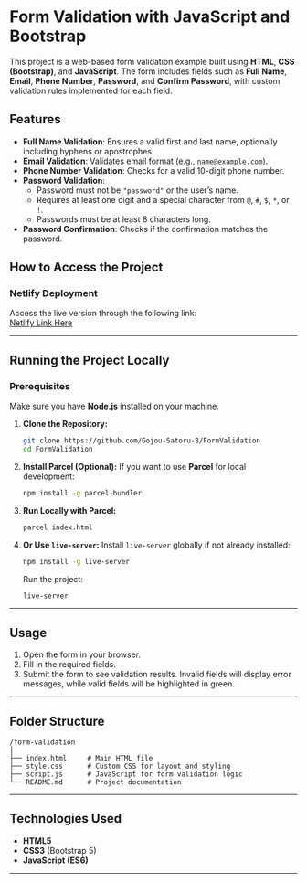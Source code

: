 # Form Validation with JavaScript and Bootstrap

This project is a web-based form validation example built using **HTML**, **CSS (Bootstrap)**, and **JavaScript**. The form includes fields such as **Full Name**, **Email**, **Phone Number**, **Password**, and **Confirm Password**, with custom validation rules implemented for each field.

## Features

- **Full Name Validation**: Ensures a valid first and last name, optionally including hyphens or apostrophes.
- **Email Validation**: Validates email format (e.g., `name@example.com`).
- **Phone Number Validation**: Checks for a valid 10-digit phone number.
- **Password Validation**:
  - Password must not be `"password"` or the user’s name.
  - Requires at least one digit and a special character from `@`, `#`, `$`, `*`, or `!`.
  - Passwords must be at least 8 characters long.
- **Password Confirmation**: Checks if the confirmation matches the password.

## How to Access the Project

### Netlify Deployment

Access the live version through the following link:  
[Netlify Link Here](https://formvalidationplasmid.netlify.app/)

---

## Running the Project Locally

### Prerequisites

Make sure you have **Node.js** installed on your machine.

1. **Clone the Repository:**

   ```bash
   git clone https://github.com/Gojou-Satoru-8/FormValidation
   cd FormValidation
   ```

2. **Install Parcel (Optional):**
   If you want to use **Parcel** for local development:

   ```bash
   npm install -g parcel-bundler
   ```

3. **Run Locally with Parcel:**

   ```bash
   parcel index.html
   ```

4. **Or Use `live-server`:**
   Install `live-server` globally if not already installed:
   ```bash
   npm install -g live-server
   ```
   Run the project:
   ```bash
   live-server
   ```

---

## Usage

1. Open the form in your browser.
2. Fill in the required fields.
3. Submit the form to see validation results. Invalid fields will display error messages, while valid fields will be highlighted in green.

---

## Folder Structure

```
/form-validation
│
├── index.html     # Main HTML file
├── style.css      # Custom CSS for layout and styling
├── script.js      # JavaScript for form validation logic
└── README.md      # Project documentation
```

---

## Technologies Used

- **HTML5**
- **CSS3** (Bootstrap 5)
- **JavaScript (ES6)**

---
